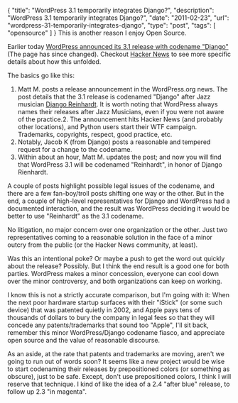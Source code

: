 {
  "title": "WordPress 3.1 temporarily integrates Django?",
  "description": "WordPress 3.1 temporarily integrates Django?",
  "date": "2011-02-23",
  "url": "wordpress-31-temporarily-integrates-django",
  "type": "post",
  "tags": [
    "opensource"
  ]
}
This is another reason I enjoy Open Source.  

Earlier today [WordPress announced its 3.1 release with codename "Django"](http://wordpress.org/news/2011/02/threeone/) (The page has since changed).  Checkout [Hacker News](http://news.ycombinator.com/item?id=2254299) to see more specific details about how this unfolded.  

The basics go like this:

1.  Matt M. posts a release announcement in the WordPress.org news.  The post details that the 3.1 release is codenamed "Django" after Jazz musician [Django Reinhardt](http://en.wikipedia.org/wiki/Django_Reinhardt).  It is worth noting that WordPress always names their releases after Jazz Musicians, even if you were not aware of the practice.2.  The announcement hits Hacker News (and probably other locations), and Python users start their WTF campaign.  Trademarks, copyrights, respect, good practice, etc.
3.  Notably, Jacob K (from Django) posts a reasonable and tempered request for a change to the codename.
4.  Within about an hour, Matt M. updates the post; and now you will find that WordPress 3.1 will be codenamed "Reinhardt", in honor of Django Rienhardt.

A couple of posts highlight possible legal issues of the codename, and there are a few fan-boy/troll posts shifting one way or the other.  But in the end, a couple of high-level representatives for Django and WordPress had a documented interaction, and the result was WordPress deciding it would be better to use "Reinhardt" as the 3.1 codename.  

No litigation, no major concern over one organization or the other.  Just two representatives coming to a reasonable solution in the face of a minor outcry from the public (or the Hacker News community, at least).  

Was this an intentional poke?  Or maybe a push to get the word out quickly about the release?  Possibly.  But I think the end result is a good one for both parties.  WordPress makes a minor concession, everyone can cool down over the minor controversy, and both organizations can keep on working.  

I know this is not a strictly accurate comparison, but I'm going with it:  When the next poor hardware startup surfaces with their "iStick" (or some such device) that was patented quietly in 2002, and Apple pays tens of thousands of dollars to bury the company in legal fees so that they will concede any patents/trademarks that sound too "Apple", I'll sit back, remember this minor WordPress/Django codename fiasco, and appreciate open source and the value of reasonable discourse.  

As an aside, at the rate that patents and trademarks are moving, aren't we going to run out of words soon?  It seems like a new project would be wise to start codenaming their releases by prepositioned colors (or something as obscure), just to be safe.  Except, don't use prepositioned colors, I think I will reserve that technique.  I kind of like the idea of a 2.4 "after blue" release, to follow up 2.3 "in magenta".  
